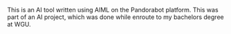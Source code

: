 This is an AI tool written using AIML on the Pandorabot platform. This was part of an AI project, which was done while enroute to my bachelors degree at WGU. 
